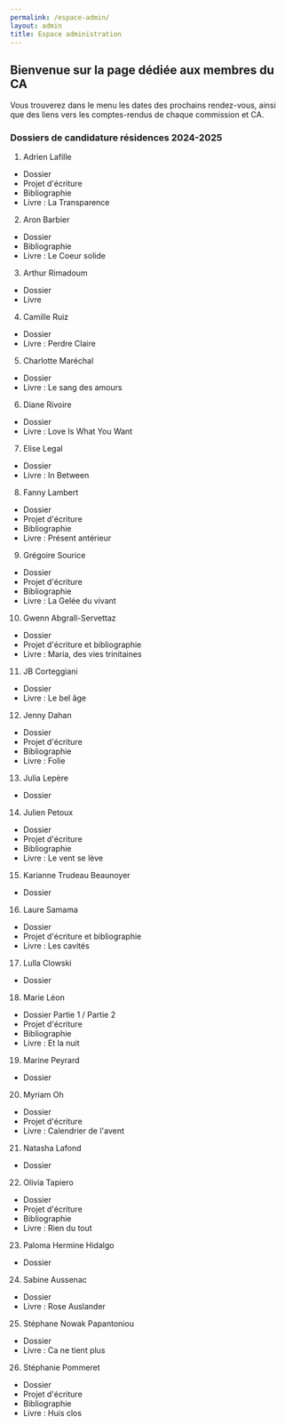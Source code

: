 ```yaml
---
permalink: /espace-admin/
layout: admin
title: Espace administration
---
```

## Bienvenue sur la page dédiée aux membres du CA

Vous trouverez dans le menu les dates des prochains rendez-vous, ainsi que des liens vers les comptes-rendus de chaque commission et CA.

### Dossiers de candidature résidences 2024-2025

1. Adrien Lafille

- Dossier
- Projet d'écriture
- Bibliographie
- Livre : La Transparence

2. Aron Barbier

- Dossier
- Bibliographie
- Livre : Le Coeur solide

3. Arthur Rimadoum

- Dossier
- Livre

4. Camille Ruiz

- Dossier
- Livre : Perdre Claire

5. Charlotte Maréchal

- Dossier
- Livre : Le sang des amours

6. Diane Rivoire

- Dossier
- Livre : Love Is What You Want

7. Elise Legal

- Dossier
- Livre : In Between

8. Fanny Lambert

- Dossier
- Projet d'écriture
- Bibliographie
- Livre : Présent antérieur

9. Grégoire Sourice

- Dossier
- Projet d'écriture
- Bibliographie
- Livre : La Gelée du vivant

10. Gwenn Abgrall-Servettaz

- Dossier
- Projet d'écriture et bibliographie
- Livre : Maria, des vies trinitaines

11. JB Corteggiani

- Dossier
- Livre : Le bel âge

12. Jenny Dahan

- Dossier
- Projet d'écriture
- Bibliographie
- Livre : Folie

13. Julia Lepère

- Dossier

14. Julien Petoux

- Dossier
- Projet d'écriture
- Bibliographie
- Livre : Le vent se lève

15. Karianne Trudeau Beaunoyer

- Dossier

16. Laure Samama

- Dossier
- Projet d'écriture et bibliographie
- Livre : Les cavités

17. Lulla Clowski

- Dossier

18. Marie Léon

- Dossier Partie 1 / Partie 2
- Projet d'écriture
- Bibliographie
- Livre : Et la nuit

19. Marine Peyrard

- Dossier

20. Myriam Oh

- Dossier
- Projet d'écriture
- Livre : Calendrier de l'avent

21. Natasha Lafond

- Dossier

22. Olivia Tapiero

- Dossier
- Projet d'écriture
- Bibliographie
- Livre : Rien du tout

23. Paloma Hermine Hidalgo

- Dossier

24. Sabine Aussenac

- Dossier
- Livre : Rose Auslander

25. Stéphane Nowak Papantoniou

- Dossier
- Livre : Ca ne tient plus

26. Stéphanie Pommeret

- Dossier
- Projet d'écriture
- Bibliographie
- Livre : Huis clos
